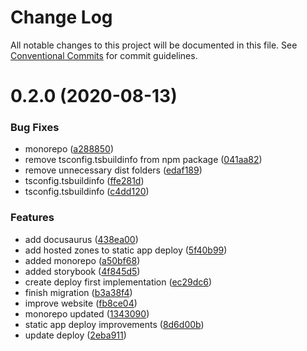 # Change Log

All notable changes to this project will be documented in this file.
See [Conventional Commits](https://conventionalcommits.org) for commit guidelines.

# 0.2.0 (2020-08-13)

### Bug Fixes

- monorepo ([a288850](https://github.com/ttoss/pepe/commit/a288850d83a3eff1c76dd198fbddd91bfe3177b4))
- remove tsconfig.tsbuildinfo from npm package ([041aa82](https://github.com/ttoss/pepe/commit/041aa82a27915cf12df5e027331bb8b3bd928b20))
- remove unnecessary dist folders ([edaf189](https://github.com/ttoss/pepe/commit/edaf18904afa171b082f3d9a1d8a6c47d1d11461))
- tsconfig.tsbuildinfo ([ffe281d](https://github.com/ttoss/pepe/commit/ffe281d0a725483d3dd686ed936d4e8ff1028b2e))
- tsconfig.tsbuildinfo ([c4dd120](https://github.com/ttoss/pepe/commit/c4dd120979025054070acd32d2aa736cddfd251e))

### Features

- add docusaurus ([438ea00](https://github.com/ttoss/pepe/commit/438ea00c6f3564036796af53ea8693bc586a54ee))
- add hosted zones to static app deploy ([5f40b99](https://github.com/ttoss/pepe/commit/5f40b99d81a6478c90604f1d1d64d6b070e0d0ae))
- added monorepo ([a50bf68](https://github.com/ttoss/pepe/commit/a50bf68d168c671374a4cd3e73865815f9c6d856))
- added storybook ([4f845d5](https://github.com/ttoss/pepe/commit/4f845d57cf8fb1f96c866f98b417a703943a74f2))
- create deploy first implementation ([ec29dc6](https://github.com/ttoss/pepe/commit/ec29dc6d19e107910ff2b19cb8b8213194fbe07d))
- finish migration ([b3a38f4](https://github.com/ttoss/pepe/commit/b3a38f418962c3addef1ebef4cef2343d50a2a89))
- improve website ([fb8ce04](https://github.com/ttoss/pepe/commit/fb8ce042adc5d10f7a963f3787eb6243f2d35bd2))
- monorepo updated ([1343090](https://github.com/ttoss/pepe/commit/134309077bb769503b3b1cb91459fa9ab3b3de29))
- static app deploy improvements ([8d6d00b](https://github.com/ttoss/pepe/commit/8d6d00b0b97881ac61f05275b4c4275f7168a6c5))
- update deploy ([2eba911](https://github.com/ttoss/pepe/commit/2eba911a5ac1b3e0a00feb0c5bfbeb9e11250c31))
